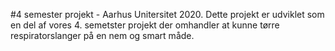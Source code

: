 #4 semester projekt - Aarhus Unitersitet 2020. 
Dette projekt er udviklet som en del af vores 4. semetster projekt der omhandler at kunne tørre respiratorslanger på en nem og smart måde. 

